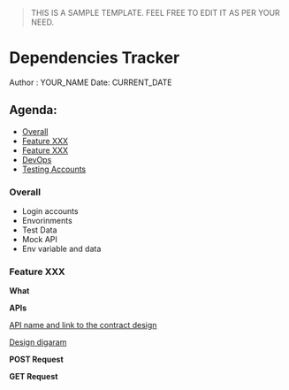 > THIS IS A SAMPLE TEMPLATE. FEEL FREE TO EDIT IT 
AS PER YOUR NEED.

# Dependencies Tracker

Author : YOUR_NAME
Date: CURRENT_DATE

## Agenda:

- [Overall]()
- [Feature XXX]()
- [Feature XXX]()
- [DevOps]()
- [Testing Accounts]()

### Overall

- Login accounts
- Envorinments
- Test Data
- Mock API
- Env variable and data


### Feature XXX

**What**

**APIs**

[API name and link to the contract design]()

[Design digaram]()

**POST Request**

**GET Request**